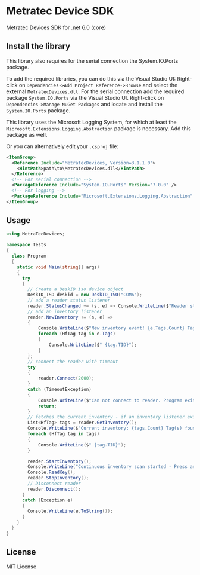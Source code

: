 # Metratec Device SDK

Metratec Devices SDK for .net 6.0 (core)

## Install the library

This library also requires for the serial connection the System.IO.Ports package.

To add the required libraries, you can do this via the Visual Studio UI: Right-click on `Dependencies->Add Project Reference->Browse` and select the external `MetratecDevices.dll`.
For the serial connection add the required package `System.IO.Ports` via the Visual Studio UI. Right-click on `Dependencies->Manage NuGet Packages` and locate and install the `System.IO.Ports` package.

This library uses the Microsoft Logging System, for which at least the `Microsoft.Extensions.Logging.Abstraction` package is necessary. Add this package as well.

Or you can alternatively edit your `.csproj` file:

```xml
<ItemGroup>
  <Reference Include="MetratecDevices, Version=3.1.1.0">
    <HintPath>path\to\MetratecDevices.dll</HintPath>
  </Reference>
  <!-- For serial connection -->
  <PackageReference Include="System.IO.Ports" Version="7.0.0" />
  <!-- For logging -->
  <PackageReference Include="Microsoft.Extensions.Logging.Abstraction" Version="7.0.0" />
</ItemGroup>
```

## Usage

```cs
using MetraTecDevices;

namespace Tests
{
  class Program
  {
    static void Main(string[] args)
    {
      try
      {
        // Create a DeskID iso device object
        DeskID_ISO deskid = new DeskID_ISO("COM6");
        // add a reader status listener
        reader.StatusChanged += (s, e) => Console.WriteLine($"Reader status changed to {e.Message} ({e.Status})");
        // add an inventory listener
        reader.NewInventory += (s, e) =>
        {
            Console.WriteLine($"New inventory event! {e.Tags.Count} Tag(s) found");
            foreach (HfTag tag in e.Tags)
            {
                Console.WriteLine($" {tag.TID}");
            }
        };
        // connect the reader with timeout
        try
        {
            reader.Connect(2000);
        }
        catch (TimeoutException)
        {
            Console.WriteLine($"Can not connect to reader. Program exits");
            return;
        }
        // fetches the current inventory - if an inventory listener exists, this method also triggers the listener
        List<HfTag> tags = reader.GetInventory();
        Console.WriteLine($"Current inventory: {tags.Count} Tag(s) found");
        foreach (HfTag tag in tags)
        {
            Console.WriteLine($" {tag.TID}");
        }

        reader.StartInventory();
        Console.WriteLine("Continuous inventory scan started - Press any key to stop");
        Console.ReadKey();
        reader.StopInventory();
        // Disconnect reader
        reader.Disconnect();
      }
      catch (Exception e)
      {
        Console.WriteLine(e.ToString());
      }
    }
  }
}
```

## License

MIT License
